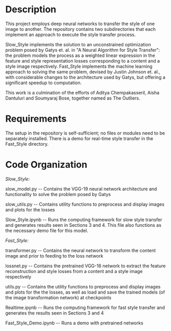 Description
===========
This project employs deep neural networks to transfer the style of one image to another. The repository contains two subdirectories that each implement an approach to execute the style transfer process. 

Slow_Style implements the solution to an unconstrained optimization problem posed by Gatys et. al. in "A Neural Algorithm for Style Transfer": the problem models the process as a weighted linear expression in the feature and style representation losses corresponding to a content and a style image respectively. Fast_Style implements the machine learning approach to solving the same problem, devised by Justin Johnson et. al., with considerable changes to the architecture used by Gatys, but offering a significant speedup to computation.

This work is a culmination of the efforts of Aditya Chempakasseril, Aisha Dantuluri and Soumyaraj Bose, together named as The Outliers.

Requirements
============
The setup in the repository is self-sufficient; no files or modules need to be separately installed. There is a demo for real-time style transfer in the Fast_Style directory.

Code Organization
=================
*Slow_Style:*

slow_model.py     --  Contains the VGG-19 neural network architecture and functionality to solve the problem posed by Gatys

slow_utils.py     --  Contains utility functions to preprocess and display images and plots for the losses

Slow_Style.ipynb  --  Runs the computing framework for slow style transfer and generates results seen in Sections 3 and 4. This file also functions as the necessary demo file for this model.

*Fast_Style:*

transformer.py    --  Contains the neural network to transform the content image and prior to feeding to the loss network

lossnet.py        --  Contains the pretrained VGG-16 network to extract the feature reconstruction and style losses from a content and a style image respectively

utils.py          --  Contains the utility functions to preprocess and display images and plots for the the losses, as well as load and save the trained models (of the image transformation network) at checkpoints

Realtime.ipynb    --  Runs the computing framework for fast style transfer and generates the results seen in Sections 3 and 4

Fast_Style_Demo.ipynb -- Runs a demo with pretrained networks
